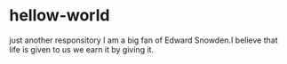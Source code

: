 # hellow-world
just another responsitory
I am a big fan of Edward Snowden.I believe that life is given to us we earn it by giving it.
